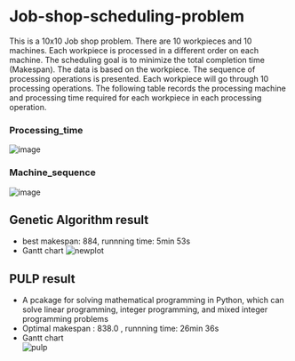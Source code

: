 # Job-shop-scheduling-problem
This is a 10x10 Job shop problem. There are 10 workpieces and 10 machines. Each workpiece is processed in a different order on each machine. The scheduling goal is to minimize the total completion time (Makespan). The data is based on the workpiece. The sequence of processing operations is presented. Each workpiece will go through 10 processing operations. The following table records the processing machine and processing time required for each workpiece in each processing operation.

### Processing_time
![image](https://github.com/Eason0227/Job-shop-scheduling-problem/assets/102510341/7d659a7e-56d0-4358-9de8-e0eee07b55b2)
### Machine_sequence
![image](https://github.com/Eason0227/Job-shop-scheduling-problem/assets/102510341/5f8e811f-b7ec-4df4-a445-956a7c154ace)
## Genetic Algorithm result
* best makespan: 884, runnning time: 5min 53s  
* Gantt chart
![newplot](https://github.com/Eason0227/Job-shop-scheduling-problem/assets/102510341/4c292a21-b71e-463b-894b-10cd40579e17)

## PULP result
* A pcakage for solving mathematical programming in Python, which can solve linear programming, integer programming, and mixed integer programming problems
* Optimal makespan :  838.0 , runnning time: 26min 36s  
* Gantt chart  
![pulp ](https://github.com/Eason0227/Job-shop-scheduling-problem/assets/102510341/0a7b1d3d-8881-4e7b-9665-952801ef6bc7)

